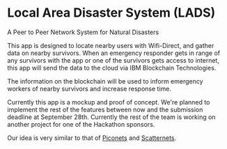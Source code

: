 # Local Area Disaster System (LADS)
A Peer to Peer Network System for Natural Disasters

This app is designed to locate nearby users with Wifi-Direct, and gather data on nearby survivors. When an emergency responder gets in range of any survivors with the app or one of the survivors gets access to internet, this app will send the data to the cloud via IBM Blockchain Technologies.

The information on the blockchain will be used to inform emergency workers of nearby survivors and increase response time.

Currently this app is a mockup and proof of concept. We're planned to implement the rest of the features between now and the submission deadline at September 28th. Currently the rest of the team is working on another project for one of the Hackathon sponsors.

Our idea is very similar to that of [Piconets](https://en.wikipedia.org/wiki/Piconet) and [Scatternets](https://en.wikipedia.org/wiki/Scatternet).
